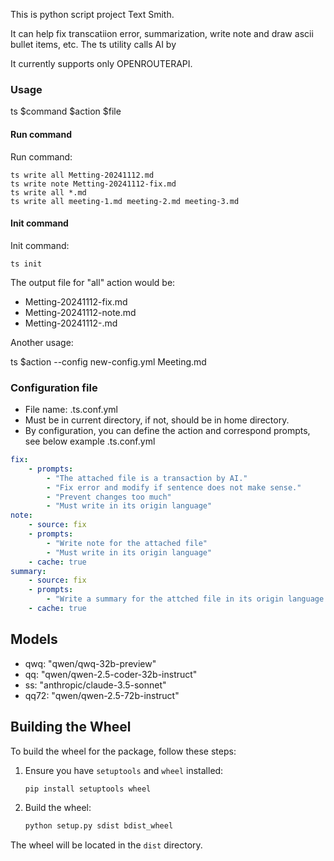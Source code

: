This is python script project Text Smith.

It can help fix transcatiion error, summarization, write note and draw ascii bullet items, etc.
The ts utility calls AI by 

It currently supports only OPENROUTERAPI.

### Usage

ts $command $action $file

#### Run command

Run command:
```
ts write all Metting-20241112.md
ts write note Metting-20241112-fix.md
ts write all *.md
ts write all meeting-1.md meeting-2.md meeting-3.md
```

#### Init command

Init command:
```
ts init
```

The output file for "all" action would be:
- Metting-20241112-fix.md
- Metting-20241112-note.md
- Metting-20241112-.md


Another usage:

ts $action --config new-config.yml Meeting.md

### Configuration file

- File name: .ts.conf.yml
- Must be in current directory, if not, should be in home directory.
- By configuration, you can define the action and correspond prompts, see below example .ts.conf.yml


```yml
fix:
    - prompts:
        - "The attached file is a transaction by AI."
        - "Fix error and modify if sentence does not make sense."
        - "Prevent changes too much"
        - "Must write in its origin language"
note:
    - source: fix
    - prompts:
        - "Write note for the attached file"
        - "Must write in its origin language"
    - cache: true
summary:
    - source: fix
    - prompts:
        - "Write a summary for the attched file in its origin language."
    - cache: true
```

## Models

- qwq: "qwen/qwq-32b-preview"
- qq: "qwen/qwen-2.5-coder-32b-instruct"
- ss: "anthropic/claude-3.5-sonnet"
- qq72: "qwen/qwen-2.5-72b-instruct"

## Building the Wheel

To build the wheel for the package, follow these steps:

1. Ensure you have `setuptools` and `wheel` installed:
   ```bash
   pip install setuptools wheel
   ```

2. Build the wheel:
   ```bash
   python setup.py sdist bdist_wheel
   ```

The wheel will be located in the `dist` directory.
